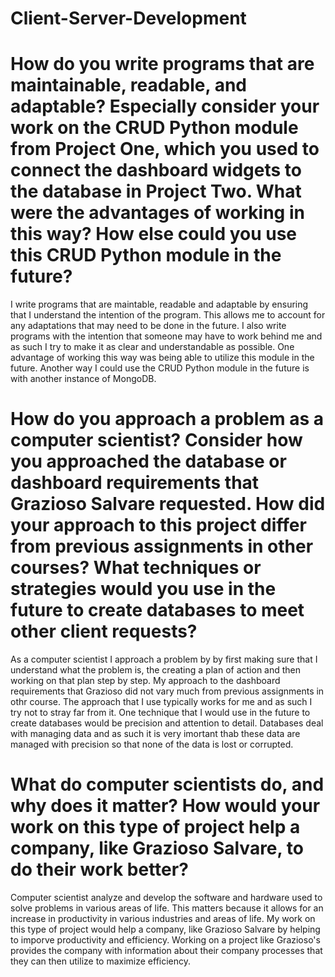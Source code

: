 # Client-Server-Development

# How do you write programs that are maintainable, readable, and adaptable? Especially consider your work on the CRUD Python module from Project One, which you used to connect the dashboard widgets to the database in Project Two. What were the advantages of working in this way? How else could you use this CRUD Python module in the future?

I write programs that are maintable, readable and adaptable by ensuring that I understand the intention of the program. This allows me to account for any adaptations that may need to be done in the future. I also write programs with the intention that someone may have to work behind me and as such I try to make it as clear and understandable as possible. One advantage of working this way was being able to utilize this module in the future. Another way I could use the CRUD Python module in the future is with another instance of MongoDB.


# How do you approach a problem as a computer scientist? Consider how you approached the database or dashboard requirements that Grazioso Salvare requested. How did your approach to this project differ from previous assignments in other courses? What techniques or strategies would you use in the future to create databases to meet other client requests?

As a computer scientist I approach a problem by by first making sure that I understand what the problem is, the creating a plan of action and then working on that plan step by step. My approach to the dashboard requirements that Grazioso did not vary much from previous assignments in othr course. The approach that I use typically works for me and as such I try not to stray far from it. One technique that I would use in the future to create databases would be precision and attention to detail. Databases deal with managing data and as such it is very imortant thab these data are managed with precision so that none of the data is lost or corrupted.

# What do computer scientists do, and why does it matter? How would your work on this type of project help a company, like Grazioso Salvare, to do their work better?

Computer scientist analyze and develop the software and hardware used to solve problems in various areas of life. This matters because it allows for an increase in productivity in various industries and areas of life. My work on this type of project would help a company, like Grazioso Salvare by helping to imporve productivity and efficiency. Working on a project like Grazioso's provides the company with information about their company processes that they can then utilize to maximize efficiency.
